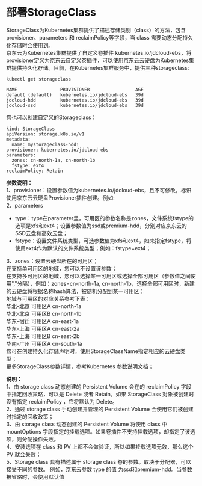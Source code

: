 
# 部署StorageClass

StorageClass为Kubernetes集群提供了描述存储类别（class）的方法，包含provisioner、parameters 和 reclaimPolicy等字段，当 class 需要动态分配持久化存储时会使用到。  
京东云为Kubernetes集群提供了自定义卷插件 kubernetes.io/jdcloud-ebs，将provisioner定义为京东云自定义卷插件，可以使用京东云云硬盘为Kubernetes集群提供持久化存储。目前，在Kubernetes集群服务中，提供三种storageclass:

```
kubectl get storageclass

NAME                PROVISIONER                 AGE
default (default)   kubernetes.io/jdcloud-ebs   39d
jdcloud-hdd         kubernetes.io/jdcloud-ebs   39d
jdcloud-ssd         kubernetes.io/jdcloud-ebs   39d

```
您也可以创建自定义的Storageclass：
```
kind: StorageClass
apiVersion: storage.k8s.io/v1
metadata:
  name: mystorageclass-hdd1
provisioner: kubernetes.io/jdcloud-ebs
parameters:
  zones: cn-north-1a, cn-north-1b
  fstype: ext4
reclaimPolicy: Retain
```
**参数说明：**  
1、provisioner：设置参数值为kubernetes.io/jdcloud-ebs，且不可修改，标识使用京东云云硬盘Provisioner插件创建。例如:  
2、parameters  
- type：type在parameter里，可用区的参数名称是zones，文件系统fstype的选项是xfs和ext4；设置参数值为ssd或premium-hdd，分别对应京东云的SSD云盘和高效云盘；  
- fstype：设置文件系统类型，可选参数值为xfs和ext4，如未指定fstype，将使用ext4作为默认的文件系统类型；例如：fstype=ext4；  

3、zones：设置云硬盘所在的可用区；    
在支持单可用区的地域，您可以不设置该参数；  
在支持多可用区的地域，您可以选择某一可用区或选择全部可用区（参数值之间使用","分隔），例如：zones=cn-north-1a, cn-north-1b，选择全部可用区时，新建的云硬盘将根据名称hash算法，被随机分配到某一可用区；  
地域与可用区的对应关系参考下表：  
华北-北京	可用区A	cn-north-1a  
华北-北京	可用区B	cn-north-1b  
华东-宿迁	可用区A	cn-east-1a  
华东-上海	可用区A	cn-east-2a  
华东-上海	可用区B	cn-east-2b  
华南-广州	可用区A	cn-south-1a   
您可在创建持久化存储声明时，使用StorageClassName指定相应的云硬盘类型；  
更多StorageClass参数详情，参考Kubernetes 参数说明文档；  

**说明：**  
1、由 storage class 动态创建的 Persistent Volume 会在的 reclaimPolicy 字段中指定回收策略，可以是 Delete 或者 Retain。如果 StorageClass 对象被创建时没有指定 reclaimPolicy ，它将默认为 Delete。  
2、通过 storage class 手动创建并管理的 Persistent Volume 会使用它们被创建时指定的回收政策；  
3、由 storage class 动态创建的 Persistent Volume 将使用 class 中 mountOptions 字段指定的挂载选项。如果卷插件不支持挂载选项，却指定了该选项，则分配操作失败。   
4、安装选项在 class 和 PV 上都不会做验证，所以如果挂载选项无效，那么这个 PV 就会失败；  
5、Storage class 具有描述属于 storage class 卷的参数。取决于分配器，可以接受不同的参数。 例如，京东云参数 type 的值 为ssd和premium-hdd。当参数被省略时，会使用默认值

 
